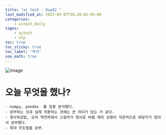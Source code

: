 ```yaml
---
title: "ai tech - Day02 "
last_modified_at: 2023-03-07T16:20:02-05:00
categories:
    - aitech_daily
tages:
    - aitech
    - nlp
toc: true
toc_sticky: true
toc_label: "목차"
use_math: true
---
```



![image](../../../image/aitech.png)

# 오늘 무엇을 했나?
    - numpy, pandas  를 집중 분석했다.
    - 공부하는 것과 실제 적용하는 것에는 큰 차이가 있는 거 같다.
    - 경사하강법, 오차 역전파에서 스칼라가 텐서로 바뀔 때의 상황이 직관적으로 와닿지가 않아서 공부했다.
    - 최대 우도법을 공부.